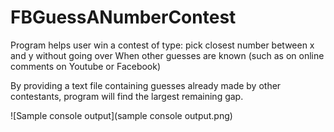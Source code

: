 # FBGuessANumberContest
Program helps user win a contest of type: pick closest number between x and y without going over 
When other guesses are known (such as on online comments on Youtube or Facebook)

By providing a text file containing guesses already made by other contestants, program will find the largest remaining gap.

![Sample console output](sample console output.png)
